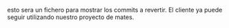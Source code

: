 esto sera un fichero para mostrar los commits a revertir. El cliente ya puede seguir utilizando nuestro proyecto de mates.
